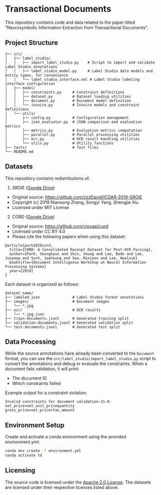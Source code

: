 # Transactional Documents
This repository contains code and data related to the paper titled "Neurosymbolic Information Extraction from Transactional Documents".

## Project Structure

```
├── src/
│   ├── label_studio/
│   │   ├── import_label_studio.py    # Script to import and validate Label Studio annotations
│   │   ├── label_studio_model.py     # Label Studio data models and entity types, for convenience
│   │   └── label_studio_interface.xml # Label Studio labeling interface configuration
│   ├── model/
│   │   ├── constraints.py     # Constraint definitions
│   │   ├── dataset.py         # Dataset loading utilities
│   │   ├── document.py        # Document model definition
│   │   └── invoice.py         # Invoice models and constraint definitions
│   └── utils/
│       ├── config.py          # Configuration management
│       ├── json_evaluator.py  # JSON comparison and evaluation metrics
│       ├── metrics.py         # Evaluation metrics computation
│       ├── parallel.py        # Parallel processing utilities
│       ├── ocr.py             # OCR result handling utilities
│       └── utils.py           # Utility functions
├── tests/                     # Test files
└── README.md
```

## Datasets
This repository contains redistributions of:

1. SROIE ([Google Drive](https://drive.google.com/file/d/114d5XjQr0RzU9QhDL8IYHK8_pl8XYsTc/view?usp=drive_link))
- Original source: https://github.com/zzzDavid/ICDAR-2019-SROIE
- Copyright (c) 2019 Niansong Zhang, Songyi Yang, Shengjie Xiu
- Licensed under MIT License

2. CORD ([Google Drive](https://drive.google.com/file/d/1-rMlC10AiYvDnAyMoF0JIYCcxuZm5r2_/view?usp=drive_link))
- Original source: https://github.com/clovaai/cord
- Licensed under CC BY 4.0
- Please cite the following papers when using this dataset:
```
@article{park2019cord,
  title={CORD: A Consolidated Receipt Dataset for Post-OCR Parsing},
  author={Park, Seunghyun and Shin, Seung and Lee, Bado and Lee, Junyeop and Surh, Jaeheung and Seo, Minjoon and Lee, Hwalsuk}
  booktitle={Document Intelligence Workshop at Neural Information Processing Systems}
  year={2019}
}
```

Each dataset is organized as follows:

```
dataset_name/
├── labeled.json               # Label Studio format annotations
├── images/                    # Document images
│   └── *.jpg
├── ocr/                       # OCR results
│   └── *.jpg.json
├── train-documents.jsonl      # Generated training split
├── validation-documents.jsonl # Generated validation split
└── test-documents.jsonl       # Generated test split
```

## Data Processing
While the source annotations have already been converted to the `Document` format, you can use the `src/label_studio/import_label_studio.py` script to convert the annotations and debug or evaluate the constraints. When a document fails validation, it will print:
- The document ID
- Which constraints failed

Example output for a constraint violation:
```
Invalid constraints for document validation-21-0:
net_price=net_unit_pricequantity
gross_price=net_price+tax_amount
```

## Environment Setup
Create and activate a conda environment using the provided environment.yml:
```bash
conda env create -f environment.yml
conda activate td
```

## Licensing
The source code is licensed under the [Apache 2.0 License](LICENSE). The datasets are licensed under their respective licenses listed above.